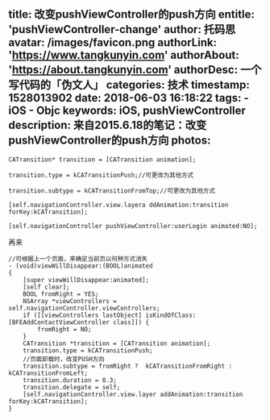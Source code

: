 title: 改变pushViewController的push方向
entitle: 'pushViewController-change'
author: 托码思
avatar: /images/favicon.png
authorLink: 'https://www.tangkunyin.com'
authorAbout: 'https://about.tangkunyin.com'
authorDesc: 一个写代码的「伪文人」
categories: 技术
timestamp: 1528013902
date: 2018-06-03 16:18:22
tags:
    - iOS
    - Objc
keywords: iOS, pushViewController
description: 来自2015.6.18的笔记：改变pushViewController的push方向
photos:
---

```
CATransition* transition = [CATransition animation];

transition.type = kCATransitionPush;//可更改为其他方式

transition.subtype = kCATransitionFromTop;//可更改为其他方式   

[self.navigationController.view.layera ddAnimation:transition forKey:kCATransition];

[self.navigationController pushViewController:userLogin animated:NO];

```

再来

```
//可根据上一个页面，来确定当前页以何种方式消失
- (void)viewWillDisappear:(BOOL)animated
{
    [super viewWillDisappear:animated];
    [self clear];
    BOOL fromRight = YES;
    NSArray *viewControllers = self.navigationController.viewControllers;
    if ([[viewControllers lastObject] isKindOfClass:[BFEAddContactViewController class]]) {
        fromRight = NO;
    }
    CATransition *transition = [CATransition animation];
    transition.type = kCATransitionPush;
    //页面卸载时，改变PUSH方向
    transition.subtype = fromRight ?  kCATransitionFromRight : kCATransitionFromLeft;
    transition.duration = 0.3;
    transition.delegate = self;
    [self.navigationController.view.layer addAnimation:transition forKey:kCATransition];
}
```


